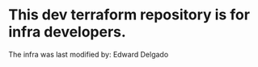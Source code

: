 # This dev terraform repository is for infra developers.
The infra was last modified by: Edward Delgado
